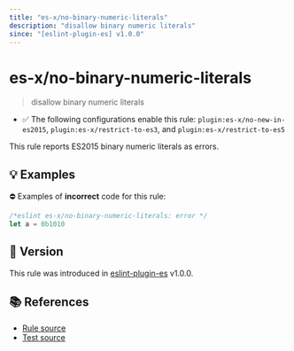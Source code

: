 ```yaml
---
title: "es-x/no-binary-numeric-literals"
description: "disallow binary numeric literals"
since: "[eslint-plugin-es] v1.0.0"
---
```


# es-x/no-binary-numeric-literals
> disallow binary numeric literals

- ✅ The following configurations enable this rule: `plugin:es-x/no-new-in-es2015`, `plugin:es-x/restrict-to-es3`, and `plugin:es-x/restrict-to-es5`

This rule reports ES2015 binary numeric literals as errors.

## 💡 Examples

⛔ Examples of **incorrect** code for this rule:

<eslint-playground type="bad">

```js
/*eslint es-x/no-binary-numeric-literals: error */
let a = 0b1010
```

</eslint-playground>

## 🚀 Version

This rule was introduced in [eslint-plugin-es] v1.0.0.

[eslint-plugin-es]: https://github.com/mysticatea/eslint-plugin-es

## 📚 References

- [Rule source](https://github.com/ota-meshi/eslint-plugin-es-x/blob/master/lib/rules/no-binary-numeric-literals.js)
- [Test source](https://github.com/ota-meshi/eslint-plugin-es-x/blob/master/tests/lib/rules/no-binary-numeric-literals.js)
